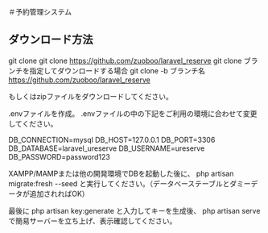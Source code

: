 ＃予約管理システム

## ダウンロード方法
git clone
git clone https://github.com/zuoboo/laravel_reserve
git clone ブランチを指定してダウンロードする場合
git clone -b ブランチ名 https://github.com/zuoboo/laravel_reserve

もしくはzipファイルをダウンロードしてください。

.envファイルを作成。
.envファイルの中の下記をご利用の環境に合わせて変更してください。

DB_CONNECTION=mysql
DB_HOST=127.0.0.1
DB_PORT=3306
DB_DATABASE=laravel_ureserve
DB_USERNAME=ureserve
DB_PASSWORD=password123

XAMPP/MAMPまたは他の開発環境でDBを起動した後に、
php artisan migrate:fresh --seed
と実行してください。（データベーステーブルとダミーデータが追加されればOK）

最後に
php artisan key:generate
と入力してキーを生成後、
php artisan serve で簡易サーバーを立ち上げ、表示確認してください。
